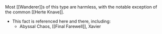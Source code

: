 Most [[Wanderer]]s of this type are harmless, with the notable exception of the common [[Herte Knave]].
* This fact is referenced here and there, including:
	* Abyssal Chaos, [[Final Farewell]], Xavier